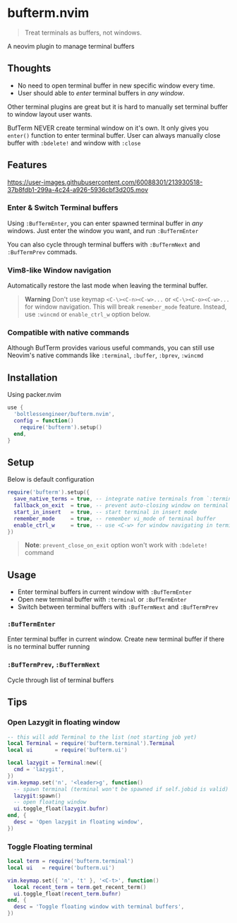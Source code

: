 # bufterm.nvim

> Treat terminals as buffers, not windows.

A neovim plugin to manage terminal buffers

## Thoughts

- No need to open terminal buffer in new specific window every time.
- User should able to *enter* terminal buffers in *any window*.

Other terminal plugins are great but it is hard to manually set terminal buffer to window layout user wants.

BufTerm NEVER create terminal window on it's own. It only gives you `enter()` function to enter terminal buffer. User can always manually close buffer with `:bdelete!` and window with `:close`

## Features

https://user-images.githubusercontent.com/60088301/213930518-37b8fdb1-299a-4c24-a926-5936cbf3d205.mov

### Enter & Switch Terminal buffers

Using `:BufTermEnter`, you can enter spawned terminal buffer in *any* windows. Just enter the window you want, and run `:BufTermEnter`

You can also cycle through terminal buffers with `:BufTermNext` and `:BufTermPrev` commads.

### Vim8-like Window navigation

Automatically restore the last mode when leaving the terminal buffer.

> **Warning**
> Don't use keymap `<C-\><C-n><C-w>...` or `<C-\><C-o><C-w>...` for window navigation. This will break `remember_mode` feature.
> Instead, use `:wincmd` or `enable_ctrl_w` option below.

### Compatible with native commands

Although BufTerm provides various useful commands, you can still use Neovim's native commands like `:terminal`, `:buffer`, `:bprev`, `:wincmd`

## Installation

Using packer.nvim

```lua
use {
  'boltlessengineer/bufterm.nvim',
  config = function()
    require('bufterm').setup()
  end,
}
```

## Setup

Below is default configuration

```lua
require('bufterm').setup({
  save_native_terms = true, -- integrate native terminals from `:terminal` command
  fallback_on_exit  = true, -- prevent auto-closing window on terminal exit
  start_in_insert   = true, -- start terminal in insert mode
  remember_mode     = true, -- remember vi_mode of terminal buffer
  enable_ctrl_w     = true, -- use <C-w> for window navigating in terminal mode (like vim8)
})
```
> **Note**: `prevent_close_on_exit` option won't work with `:bdelete!` command

## Usage

- Enter terminal buffers in current window with `:BufTermEnter`
- Open new terminal buffer with `:terminal` or `:BufTermEnter`
- Switch between terminal buffers with `:BufTermNext` and `:BufTermPrev`

### `:BufTermEnter`

Enter terminal buffer in current window.
Create new terminal buffer if there is no terminal buffer running

### `:BufTermPrev`, `:BufTermNext`

Cycle through list of terminal buffers

## Tips

### Open Lazygit in floating window

```lua
-- this will add Terminal to the list (not starting job yet)
local Terminal = require('bufterm.terminal').Terminal
local ui       = require('bufterm.ui')

local lazygit = Terminal:new({
  cmd = 'lazygit',
})
vim.keymap.set('n', '<leader>g', function()
  -- spawn terminal (terminal won't be spawned if self.jobid is valid)
  lazygit:spawn()
  -- open floating window
  ui.toggle_float(lazygit.bufnr)
end, {
  desc = 'Open lazygit in floating window',
})
```

### Toggle Floating terminal
```lua
local term = require('bufterm.terminal')
local ui   = require('bufterm.ui')

vim.keymap.set({ 'n', 't' }, '<C-t>', function()
  local recent_term = term.get_recent_term()
  ui.toggle_float(recent_term.bufnr)
end, {
  desc = 'Toggle floating window with terminal buffers',
})
```

